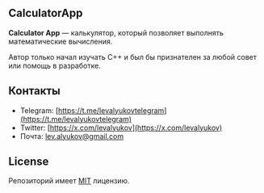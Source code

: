 ## CalculatorApp
**Calculator App** — калькулятор, который позволяет выполнять математические вычисления.

Автор только начал изучать C++ и был бы признателен за любой совет или помощь в разработке.

## Контакты
* Telegram: [https://t.me/levalyukovtelegram](https://t.me/levalyukovtelegram)
* Twitter: [https://x.com/levalyukov](https://x.com/levalyukov)
* Почта: lev.alyukov@gmail.com

## License
Репозиторий имеет [MIT](LICENSE) лицензию.
